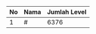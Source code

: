 | No | Nama            | Jumlah Level |
|----|-----------------|--------------|
| 1  | #    |    6376        |
